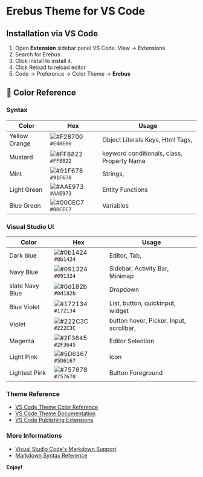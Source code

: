 # Erebus Theme for VS Code

## Installation via VS Code

1. Open **Extension** sidebar panel VS Code. View → Extensions
2. Search for Erebus
3. Click Install to install it.
4. Click Reload to reload editor
5. Code → Preference → Color Theme → **Erebus**

## 🎨 Color Reference

### Syntax

| Color         | Hex                                                                | Usage                                      |
| ------------- | ------------------------------------------------------------------ | ------------------------------------------ |
| Yellow Orange | ![#F28700](https://via.placeholder.com/10/F28700?text=+) `#E48E00` | Object Literals Keys, Html Tags,           |
| Mustard       | ![#FF8822](https://via.placeholder.com/10/FF8822?text=+) `#FF8822` | keyword conditionals, class, Property Name |
| Mint          | ![#91F678](https://via.placeholder.com/10/91F678?text=+) `#91F678` | Strings,                                   |
| Light Green   | ![#AAE973](https://via.placeholder.com/10/AAE973?text=+) `#AAE973` | Entity Functions                           |
| Blue Green    | ![#00CEC7](https://via.placeholder.com/10/00CEC7?text=+) `#00CEC7` | Variables                                  |

### Visual Studio UI

| Color           | Hex                                                                | Usage                                   |
| --------------- | ------------------------------------------------------------------ | --------------------------------------- |
| Dark blue       | ![#0b1424](https://via.placeholder.com/10/0b1424?text=+) `#0b1424` | Editor, Tab,                            |
| Navy Blue       | ![#091324](https://via.placeholder.com/10/091324?text=+) `#091324` | Sidebar, Activity Bar, Minimap          |
| slate Navy Blue | ![#0d182b](https://via.placeholder.com/10/0d182b?text=+) `#0d182b` | Dropdown                                |
| Blue Violet     | ![#172134](https://via.placeholder.com/10/172134?text=+) `#172134` | List, button, quickinput, widget        |
| Violet          | ![#222C3C](https://via.placeholder.com/10/222C3C?text=+) `#222C3C` | button hover, Picker, Input, scrollbar, |
| Magenta         | ![#2F3645](https://via.placeholder.com/10/2F3645?text=+) `#2F3645` | Editor Selection                        |
| Light Pink      | ![#5D6167](https://via.placeholder.com/10/5D6167?text=+) `#5D6167` | Icon                                    |
| Lightest Pink   | ![#757678](https://via.placeholder.com/10/757678?text=+) `#757678` | Button Foreground                       |

### Theme Reference

- [VS Code Theme Color Reference](https://code.visualstudio.com/api/references/theme-color)
- [VS Code Theme Documentation](https://code.visualstudio.com/api/extension-capabilities/theming)
- [VS Code Publishing Extensions](https://code.visualstudio.com/api/working-with-extensions/publishing-extension)

### More Informations

- [Visual Studio Code's Markdown Support](http://code.visualstudio.com/docs/languages/markdown)
- [Markdown Syntax Reference](https://help.github.com/articles/markdown-basics/)

**Enjoy!**
